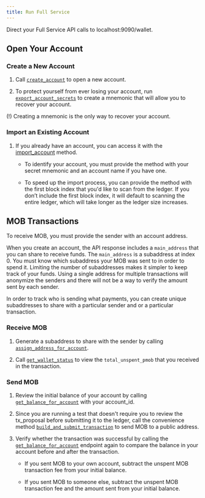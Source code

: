 ```yaml
---
title: Run Full Service
---
```

Direct your Full Service API calls to localhost:9090/wallet.

## Open Your Account

### Create a New Account

1.  Call [`create_account`](/how-to=guides/wallets/high-performance-wallets/accounts/account/create-account) to open a new account.

2.  To protect yourself from ever losing your account, run [`export_account_secrets`](/how-to=guides/wallets/high-performance-wallets/accounts/account-secrets/export-account-secrets) to create a mnemonic that will allow you to recover your account.

(!) Creating a mnemonic is the only way to recover your account.

### Import an Existing Account

1.  If you already have an account, you can access it with the [import_account](/how-to=guides/wallets/high-performance-wallets/accounts/account/import-account) method.

    -   To identify your account, you must provide the method with your secret mnemonic and an account name if you have one. 

    -   To speed up the import process, you can provide the method with the first block index that you'd like to scan from the ledger. If you don’t include the first block index, it will default to scanning the entire ledger, which will take longer as the ledger size increases.

## MOB Transactions

To receive MOB, you must provide the sender with an account address.

When you create an account, the API response includes a `main_address` that you can share to receive funds. The `main_address` is a subaddress at index 0. You must know which subaddress your MOB was sent to in order to spend it. Limiting the number of subaddresses makes it simpler to keep track of your funds. Using a single address for multiple transactions will anonymize the senders and there will not be a way to verify the amount sent by each sender.

In order to track who is sending what payments, you can create unique subaddresses to share with a particular sender and or a particular transaction.

### Receive MOB

1.  Generate a subaddress to share with the sender by calling [`assign_address_for_account`](/how-to=guides/wallets/high-performance-wallets/accounts/address/assign-address-for-account).

2.  Call [`get_wallet_status`](/how-to=guides/wallets/high-performance-wallets/wallet/wallet-status/get-wallet-status) to view the `total_unspent_pmob` that you received in the transaction.

### Send MOB

1.  Review the initial balance of your account by calling [`get_balance_for_account`](/how-to=guides/wallets/high-performance-wallets/accounts/balance/get-balance-for-account) with your account_id.

2.  Since you are running a test that doesn't require you to review the tx_proposal before submitting it to the ledger, call the convenience method [`build_and_submit_transaction`](/how-to=guides/wallets/high-performance-wallets/transactions/transaction/build_and_submit_transaction) to send MOB to a public address.

3.  Verify whether the transaction was successful by calling the [`get_balance_for_account`](/how-to=guides/wallets/high-performance-wallets/accounts/balance/get-balance-for-account) endpoint again to compare the balance in your account before and after the transaction.

    -   If you sent MOB to your own account, subtract the unspent MOB transaction fee from your initial balance.

    -   If you sent MOB to someone else, subtract the unspent MOB transaction fee and the amount sent from your initial balance.